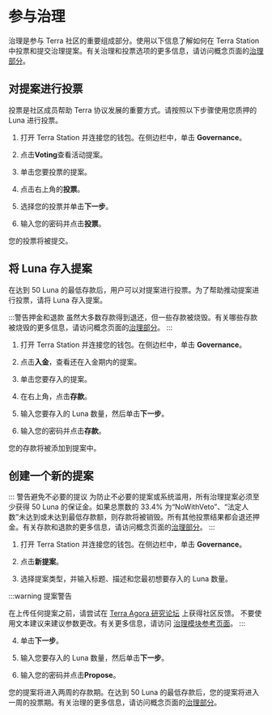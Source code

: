 # 参与治理

治理是参与 Terra 社区的重要组成部分。使用以下信息了解如何在 Terra Station 中投票和提交治理提案。有关治理和投票选项的更多信息，请访问概念页面的[治理部分](/zh/Concepts/Protocol.html#governance)。

## 对提案进行投票

投票是社区成员帮助 Terra 协议发展的重要方式。请按照以下步骤使用您质押的 Luna 进行投票。

1. 打开 Terra Station 并连接您的钱包。在侧边栏中，单击 **Governance**。

2. 点击**Voting**查看活动提案。

3. 单击您要投票的提案。

4. 点击右上角的**投票**。

5. 选择您的投票并单击**下一步**。

6. 输入您的密码并点击**投票**。

您的投票将被提交。

## 将 Luna 存入提案

在达到 50 Luna 的最低存款后，用户可以对提案进行投票。为了帮助推动提案进行投票，请将 Luna 存入提案。

:::警告押金和退款
虽然大多数存款得到退还，但一些存款被烧毁。有关哪些存款被烧毁的更多信息，请访问概念页面的[治理部分](/zh/Concepts/Protocol.html#governance)。
:::

1. 打开 Terra Station 并连接您的钱包。在侧边栏中，单击 **Governance**。

2. 点击**入金**，查看还在入金期内的提案。

3. 单击您要存入的提案。

4. 在右上角，点击**存款**。

5. 输入您要存入的 Luna 数量，然后单击**下一步**。

6. 输入您的密码并点击**存款**。

您的存款将被添加到提案中。

## 创建一个新的提案

::: 警告避免不必要的提议
为防止不必要的提案或系统滥用，所有治理提案必须至少获得 50 Luna 的保证金。如果总票数的 33.4% 为“NoWithVeto”、“法定人数”未达到或未达到最低存款额，则存款将被销毁。所有其他投票结果都会退还押金。有关存款和退款的更多信息，请访问概念页面的[治理部分](/zh/Concepts/Protocol.html#governance)。
:::

1. 打开 Terra Station 并连接您的钱包。在侧边栏中，单击 **Governance**。

2. 点击**新提案**。

3. 选择提案类型，并输入标题、描述和您最初想要存入的 Luna 数量。

:::warning 提案警告

在上传任何提案之前，请尝试在 [Terra Agora 研究论坛](https://agora.terra.money) 上获得社区反馈。
不要使用文本建议来建议参数更改。有关更多信息，请访问 [治理模块参考页面](/zh/Reference/Terra-core/Module-specifications/spec-governance.md)。
:::

4. 单击**下一步**。

5. 输入您要存入的 Luna 数量，然后单击**下一步**。

6. 输入您的密码并点击**Propose**。

您的提案将进入两周的存款期。在达到 50 Luna 的最低存款后，您的提案将进入一周的投票期。有关治理的更多信息，请访问概念页面的[治理部分](/zh/Concepts/Protocol.html#governance)。 